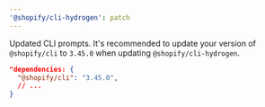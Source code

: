 ```yaml
---
'@shopify/cli-hydrogen': patch
---
```


Updated CLI prompts. It's recommended to update your version of `@shopify/cli` to `3.45.0` when updating `@shopify/cli-hydrogen`.

```json
"dependencies: {
  "@shopify/cli": "3.45.0",
  // ...
}
```
